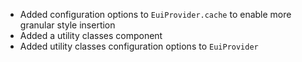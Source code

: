 - Added configuration options to `EuiProvider.cache` to enable more granular style insertion
- Added a utility classes component
- Added utility classes configuration options to `EuiProvider`

